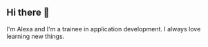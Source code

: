 ## Hi there 👋

I'm Alexa and I'm a trainee in application development. I always love learning new things. 
<!--
**AlexaLovegood/AlexaLovegood** is a ✨ _special_ ✨ repository because its `README.md` (this file) appears on your GitHub profile.

Here are some ideas to get you started:

- 🔭 I’m currently working on ...
- 🌱 I’m currently learning ...
- 👯 I’m looking to collaborate on ...
- 🤔 I’m looking for help with ...
- 💬 Ask me about ...
- 📫 How to reach me on Discord with the Username AlexaLovegood
- 😄 Pronouns: She/Her
- ⚡ Fun fact: ...
-->
